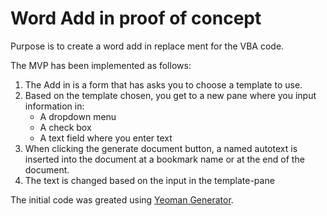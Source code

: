 # Word Add in proof of concept

Purpose is to create a word add in replace ment for the VBA code.

The MVP has been implemented as follows: 
    
1. The Add in is a form that has asks you to choose a template to use.
2. Based on the template chosen, you get to a new pane where you input information in:
    * A dropdown menu
    * A check box
    * A text field where you enter text
2. When clicking the generate document button, a named autotext is inserted into the document at a bookmark name or at the end of the document.
3. The text is changed based on the input in the template-pane

The initial code was greated using [Yeoman Generator](https://learn.microsoft.com/en-us/office/dev/add-ins/develop/yeoman-generator-overview).
